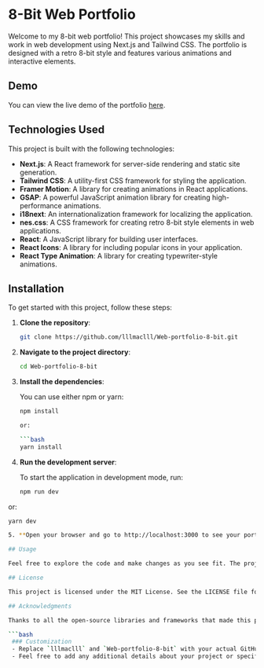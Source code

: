 # 8-Bit Web Portfolio

Welcome to my 8-bit web portfolio! This project showcases my skills and work in web development using Next.js and Tailwind CSS. The portfolio is designed with a retro 8-bit style and features various animations and interactive elements.

## Demo

You can view the live demo of the portfolio [here](https://web-portfolio-8-bit.vercel.app).

## Technologies Used

This project is built with the following technologies:

- **Next.js**: A React framework for server-side rendering and static site generation.
- **Tailwind CSS**: A utility-first CSS framework for styling the application.
- **Framer Motion**: A library for creating animations in React applications.
- **GSAP**: A powerful JavaScript animation library for creating high-performance animations.
- **i18next**: An internationalization framework for localizing the application.
- **nes.css**: A CSS framework for creating retro 8-bit style elements in web applications.
- **React**: A JavaScript library for building user interfaces.
- **React Icons**: A library for including popular icons in your application.
- **React Type Animation**: A library for creating typewriter-style animations.

## Installation

To get started with this project, follow these steps:

1. **Clone the repository**:

   ```bash
   git clone https://github.com/lllmaclll/Web-portfolio-8-bit.git

2. **Navigate to the project directory**:
   
   ```bash
   cd Web-portfolio-8-bit

3. **Install the dependencies**:
   
   You can use either npm or yarn:
   
   ```bash
   npm install

   or:

   ```bash
   yarn install

4. **Run the development server**:

   To start the application in development mode, run:
   
   ```bash
   npm run dev

or:

   ```bash
   yarn dev

5. **Open your browser and go to http://localhost:3000 to see your portfolio in action.**:
   
## Usage

Feel free to explore the code and make changes as you see fit. The project is structured to be easily extendable, so you can add your own sections, modify styles, or include additional features.

## License

This project is licensed under the MIT License. See the LICENSE file for details.

## Acknowledgments

Thanks to all the open-source libraries and frameworks that made this project possible.

   ```bash
    ### Customization
    - Replace `lllmaclll` and `Web-portfolio-8-bit` with your actual GitHub username and repository name.
    - Feel free to add any additional details about your project or specific features you want to highlight.
